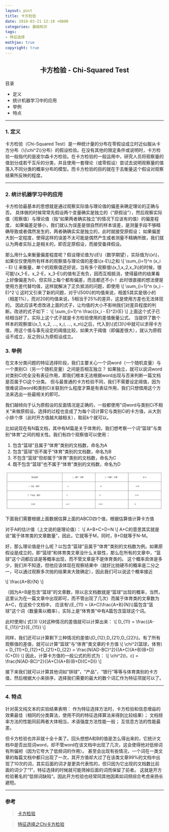 ```yaml
---
layout: post
title: 卡方检验
date: 2018-03-21 12:10 +0800
categories: 基础知识
tags:
- 特征选择
mathjax: true
copyright: true
---
```


## <center> 卡方检验 - Chi-Squared Test </center>

目录
* 定义
* 统计机器学习中的应用
* 举例
* 特点


--------

### 1. 定义

卡方检验（Chi-Squared Test）是一种统计量的分布在零假设成立时近似服从卡方分布（\\(\chi^2\\)分布）的假设检验。在没有其他的限定条件或说明时，卡方检验一般指代的是皮尔森卡方检验。在卡方检验的一般运用中，研究人员将观察量的值划分成若干互斥的分类，并且使用一套理论（或零假设）尝试去说明观察量的值落入不同分类的概率分布的模型。而卡方检验的目的就在于去衡量这个假设对观察结果所反映的程度。


-------

### 2. 统计机器学习中的应用

卡方检验最基本的思想就是通过观察实际值与理论值的偏差来确定理论的正确与否。
具体做的时候常常先假设两个变量确实是独立的（“原假设”），然后观察实际值（观察值）与理论值（指“如果两者确实独立”的情况下应该有的值）的偏差程度，
如果偏差足够小，我们就认为误差是很自然的样本误差，是测量手段不够精确导致或者偶然发生的，两者确确实实是独立的，此时就接受原假设；
如果偏差大到一定程度，使得这样的误差不太可能是偶然产生或者测量不精确所致，我们就认为两者实际上是相关的，即否定原假设，而接受备择假设。

那么用什么来衡量偏差程度呢？假设理论值为\\(E\\)（数学期望），实际值为\\(x\\)，如果仅仅使用所有样本的观察值与理论值的差值\\(x-E\\)之和
\\[
\sum\_{i=1}^n (x\_i - E)
\\]
来衡量，单个的观察值还好说，当有多个观察值\\(x\_1,x\_2,x\_3\\)的时候，很可能\\(x\_1-E，x\_2-E，x\_3-E\\)的值有正有负，因而互相抵消，使得最终的结果看上好像偏差为0，但实际上每个都有偏差，而且都还不小！
此时很直接的想法便是使用方差代替均值，这样就解决了正负抵消的问题，即使用
\\[
\sum\_{i=1}^n (x\_i - E)^2
\\]
这时又引来了新的问题，对于\\(500\\)的均值来说，相差5其实是很小的（相差1%），而对20的均值来说，5相当于25%的差异，这是使用方差也无法体现的。
因此应该考虑改进上面的式子，让均值的大小不影响我们对差异程度的判断。改进的式子如下：
\\[
\sum\_{i=1}^n \frac{(x\_i - E)^2}{E}
\\]
上面这个式子已经相当好了。实际上这个式子就是卡方检验使用的差值衡量公式。
当提供了数个样本的观察值\\(x\_1, x\_2, ..., x\_i, ..., x\_n\\)之后，代入到\\(式(3)\\)中就可以求得卡方值，用这个值与事先设定的阈值比较，如果大于阈值（即偏差很大），就认为原假设不成立，反之则认为原假设成立。

### 3. 举例

在文本分类问题的特征选择阶段，我们主要关心一个词word（一个随机变量）与一个类别Ci（另一个随机变量）之间是否相互独立？
如果独立，就可以说词word对类别Ci完全没有表征作用，即我们根本无法根据word出现与否来判断一篇文档是否属于Ci这个分类。
但与最普通的卡方检验不同，我们不需要设定阈值，因为很难说词word和类别Ci关联到什么程度才算是有表征作用，我们只想借用这个方法来选出一些最相关的即可。

我们越倾向于认为原假设的反面情况是正确的，一般都使用”词word与类别Ci不相关“来做原假设。选择的过程也变成了为每个词计算它与类别Ci的卡方值，从大到小排个序（此时开方值越大越相关），取前k个就可以。

比如说现在有N篇文档，其中有M篇是关于体育的，我们想考察一个词“篮球”与类别“体育”之间的相关性。我们有四个观察值可以使用：

1. 包含“篮球”且属于“体育”类别的文档数，命名为A
2. 包含“篮球”但不属于“体育”类别的文档数，命名为B
3. 不包含“篮球”但却属于“体育”类别的文档数，命名为C
4. 既不包含“篮球”也不属于“体育”类别的文档数，命名为D

![table](/posts_res/2018-03-21-chisquaredtest/3-1.png)

下面我们需要根据上面数据估算上面的ABCD四个值，根据估算值计算卡方值

对于A的估计值（上文说的是理论值）：
\\[
A+B+C+D=N
\\]
A+C的意思其实就是说“属于体育类的文章数量”，因此，它就等于M，同时，B+D就等于N-M。

好，那么理论值是什么呢？以包含“篮球”且属于“体育”类别的文档数为例。如果原假设是成立的，即“篮球”和体育类文章没什么关联性，那么在所有的文章中，“篮球”这个词都应该是等概率出现，而不管文章是不是体育类的。
这个概率具体是多少，我们并不知道，但他应该体现在观察结果中（就好比抛硬币的概率是二分之一，可以通过观察多次抛的结果来大致确定），因此我们可以说这个概率接近

\\[
\frac{A+B}{N}
\\]

（因为A+B是包含“篮球”的文章数，除以总文档数就是“篮球”出现的概率，当然，这里认为在一篇文章中出现即可，而不管出现了几次）而属于体育类的文章数为A+C，在这些个文档中，
应该有\\(E\_{11} = (A+C)\frac{A+B}{N}\\)篇包含“篮球”这个词（数量乘以概率），实际上是“体育类”中有A篇包含篮球这个词。

此时使用\\( 式(3) \\)对这种情况的差值就可以计算出来：
\\[
D\_{11} = \frac{(A-E\_{11})^2}{E\_{11}}
\\]

同样，我们还可以计算剩下三种情况的差值\\(D\_{12},D\_{21},D\_{22}\\)。有了所有观察值的差值，就可以计算“篮球”与“体育”类文章的卡方值
\\[
\chi^2(篮球，体育) = D\_{11}+D\_{12}+D\_{21}+D\_{22} = \frac{N(AD-BC)^2}{(A+C)(A+B)(B+D)(C+D)}
\\]
因此，计算卡方值的一般公式的形式为：
\\[
\chi^2(t，c) = \frac{N(AD-BC)^2}{(A+C)(A+B)(B+D)(C+D)}
\\]

接下来我们就可以计算其他词如“排球”，“产品”，“银行”等等与体育类别的卡方值，然后根据大小来排序，选择我们需要的最大的数个词汇作为特征项就可以了。


-----------

### 4. 特点

针对英文纯文本的实验结果表明：
作为特征选择方法时，卡方检验和信息增益的效果最佳（相同的分类算法，使用不同的特征选择算法来得到比较结果）；
文档频率方法的性能同前两者大体相当，术语强度方法性能一般；
互信息方法的性能最差。

但卡方检验也并非就十全十美了。回头想想A和B的值是怎么得出来的，它统计文档中是否出现词word，却不管word在该文档中出现了几次，这会使得他对低频词有所偏袒（因为它夸大了低频词的作用）。
甚至会出现有些情况，一个词在一类文章的每篇文档中都只出现了一次，其开方值却大过了在该类文章99%的文档中出现了10次的词，其实后面的词才是更具代表性的，但只因为它出现的文档数比前面的词少了“1”，特征选择的时候就可能筛掉后面的词而保留了前者。
这就是开方检验著名的“低频词缺陷“。因此开方检验也经常同其他因素如词频综合考虑来扬长避短。


---------

### 参考

> [卡方检验](https://zh.wikipedia.org/wiki/%E5%8D%A1%E6%96%B9%E6%A3%80%E9%AA%8C)

> [特征选择之Chi卡方检验](https://www.jianshu.com/p/b670b2a23187)

